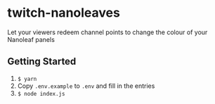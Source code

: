 # twitch-nanoleaves

Let your viewers redeem channel points to change the colour of your Nanoleaf panels

## Getting Started

1. `$ yarn`
2. Copy `.env.example` to `.env` and fill in the entries
3. `$ node index.js`
